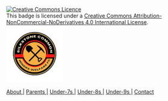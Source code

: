 <a rel="license" href="http://creativecommons.org/licenses/by-nc-nd/4.0/"><img alt="Creative Commons Licence" style="border-width:0" src="https://i.creativecommons.org/l/by-nc-nd/4.0/88x31.png" /></a><br />This badge is licensed under a <a rel="license" href="http://creativecommons.org/licenses/by-nc-nd/4.0/">Creative Commons Attribution-NonCommercial-NoDerivatives 4.0 International License</a>.
<img src="silkstone common fc logo.png" 
     alt="logo"
     width="150" 
     height="150" />

<a href="https://scmwfc.co.uk/about-us">About |</a>
<a href="https://scmwfc.co.uk/parent-info">Parents |</a>
<a href="https://scmwfc.co.uk/under-7s">Under-7s |</a>
<a href="https://scmwfc.co.uk/under-8s">Under-8s |</a>
<a href="https://scmwfc.co.uk/under-9s">Under-9s |</a>
<a href="https://scmwfc.co.uk/contact-us">Contact</a>
